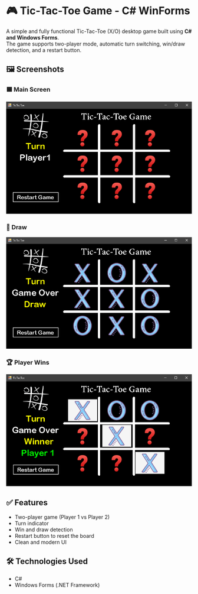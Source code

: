 # 🎮 Tic-Tac-Toe Game - C# WinForms

A simple and fully functional Tic-Tac-Toe (X/O) desktop game built using **C# and Windows Forms**.  
The game supports two-player mode, automatic turn switching, win/draw detection, and a restart button.

## 🖼️ Screenshots

### 🟦 Main Screen
![Main Screen](./assets/Main%20Screen.png)

### 🔁 Draw
![Draw](./assets/Draw.png)

### 🏆 Player Wins
![Player Win](./assets/Player%20Win.png)

## ✅ Features

- Two-player game (Player 1 vs Player 2)
- Turn indicator
- Win and draw detection
- Restart button to reset the board
- Clean and modern UI

## 🛠️ Technologies Used

- C#
- Windows Forms (.NET Framework)

